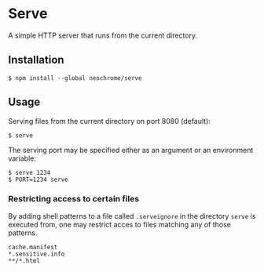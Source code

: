 # Serve
A simple HTTP server that runs from the current directory.

## Installation

```
$ npm install --global neochrome/serve
```

## Usage
Serving files from the current directory on port 8080 (default):

```
$ serve
```

The serving port may be specified either as an argument or an environment
variable:

```
$ serve 1234
$ PORT=1234 serve
```

### Restricting access to certain files
By adding shell patterns to a file called `.serveignore` in the directory `serve`
is executed from, one may restrict acces to files matching any of those patterns.

```
cache.manifest
*.sensitive.info
**/*.html
```
